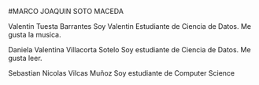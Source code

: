 #MARCO JOAQUIN SOTO MACEDA

Valentin Tuesta Barrantes
Soy Valentin Estudiante de Ciencia de Datos. Me gusta la musica.

Daniela Valentina Villacorta Sotelo
Soy estudiante de Ciencia de Datos. Me gusta leer.

Sebastian Nicolas Vilcas Muñoz
Soy estudiante de Computer Science
